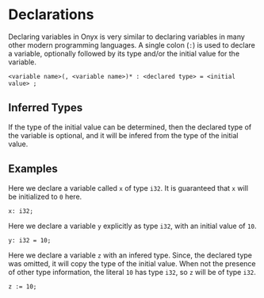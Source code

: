 # Declarations
Declaring variables in Onyx is very similar to declaring variables in many other modern programming languages. A single colon (`:`) is used to declare a variable, optionally followed by its type and/or the initial value for the variable.

```onyx
<variable name>(, <variable name>)* : <declared type> = <initial value> ;
```

## Inferred Types
If the type of the initial value can be determined, then the declared type of the variable is optional, and it will be infered from the type of the initial value.

## Examples
Here we declare a variable called `x` of type `i32`. It is guaranteed that `x` will be initialized to `0` here.
```onyx
x: i32;
```

Here we declare a variable `y` explicitly as type `i32`, with an initial value of `10`.
```onyx
y: i32 = 10;
```

Here we declare a variable `z` with an infered type. Since, the declared type was omitted, it will copy the type of the initial value. When not the presence of other type information, the literal `10` has type `i32`, so `z` will be of type `i32`.
```onyx
z := 10;
```
